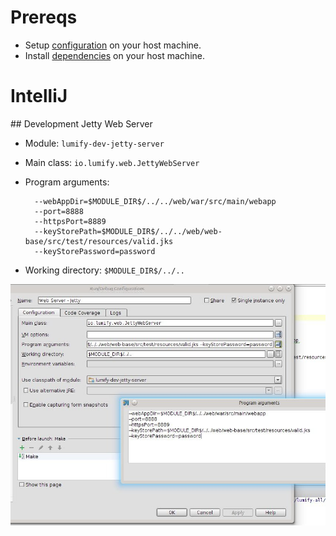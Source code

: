 
# Prereqs

* Setup [configuration](configuration.md) on your host machine.
* Install [dependencies](dependencies.md) on your host machine.

# IntelliJ

<a name="web-server-intellij"/>
## Development Jetty Web Server

* Module: `lumify-dev-jetty-server`
* Main class: `io.lumify.web.JettyWebServer`
* Program arguments:

        --webAppDir=$MODULE_DIR$/../../web/war/src/main/webapp
        --port=8888
        --httpsPort=8889
        --keyStorePath=$MODULE_DIR$/../../web/web-base/src/test/resources/valid.jks
        --keyStorePassword=password

* Working directory: `$MODULE_DIR$/../..`

![Jetty Web Server](img/ide-jetty-webserver.jpg)
